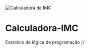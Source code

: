 ![Calculadora de IMC](https://github.com/w4rCode/Calculadora-IMC/assets/84465419/9afd38b5-4f70-4d93-b372-7ed088f66477)
# Calculadora-IMC
 Exercício de lógica de programação ;)
